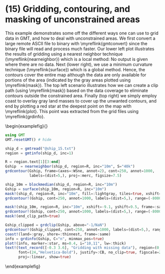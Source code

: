 # (15) Gridding, contouring, and masking of unconstrained areas

This example demonstrates some off the different ways one can use to grid data in GMT, and how to deal
with unconstrained areas. We first convert a large remote ASCII file to binary with \myreflink{gmtconvert}
since the binary file will read and process much faster. Our lower left plot illustrates the results of
gridding using a nearest neighbor technique (\myreflink{nearneighbor}) which is a local method: No output
is given where there are no data. Next (lower right), we use a minimum curvature technique (\myreflink{surface})
which is a global method. Hence, the contours cover the entire map although the data are only available
for portions of the area (indicated by the gray areas plotted using \myreflink{mask}). The top left
scenario illustrates how we can create a clip path (using \myreflink{mask}) based on the data coverage
to eliminate contours outside the constrained area. Finally (top right) we simply employ coast to overlay
gray land masses to cover up the unwanted contours, and end by plotting a red star at the deepest point
on the map with \myreflink{plot}. This point was extracted from the grid files using \myreflink{grdinfo}.


\begin{examplefig}{}
```julia
using GMT
GMT.resetGMT() # hide

ship_d = gmtread("@ship_15.txt")
region = gmtinfo(ship_d, inc=1)

R = region.text[1][3:end]
Gship  = nearneighbor(ship_d, region=R, inc="10m", S="40k")
grdcontour(Gship, frame=(axes=:WSne, annot=2), cont=250, annot=1000,
           labels=(dist=5,), proj=:merc, figsize=7.5)

ship_10m = blockmedian(ship_d, region=R, inc="10m")
Gship = surface(ship_10m, region=R, inc="10m")
mask!(ship_d, region=R, inc="10m", fill=:lightgray, tiles=true, xshift=9.1)
grdcontour!(Gship, cont=250, annot=1000, labels=(dist=5,), range=(-8000,0), frame=:same)

mask!(ship_10m, region=R, inc="10m", xshift=-9.1, yshift=9.5, frame=:same)
grdcontour!(Gship, cont=250, annot=1000, labels=(dist=5,), range=(-8000,0))
mask!(end_clip_path=true)   

Gship_clipped = grdclip(Gship, above="-1/NaN")
grdcontour!(Gship_clipped, cont=250, annot=1000, labels=(dist=5,), range=(-8000,0), xshift=9.1)
coast!(land=:gray, shore=:thinnest, frame=:same)
info = grdinfo(Gship, C="n", minmax_pos=true)
plot!(info, marker=:star, ms=0.4, i="10,11", lw=:thick)
text!(text_record([-0.3 3.6], "Gridding with missing data"), region=(0,3,0,4),
      font=(24,"Helvetica-Bold"), justify=:CB, no_clip=true, figscale=2.5,
      proj=:linear, show=true)
```
\end{examplefig}
